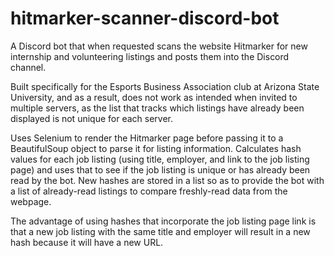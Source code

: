 # hitmarker-scanner-discord-bot
 A Discord bot that when requested scans the website Hitmarker for new internship and volunteering listings and posts them into the Discord channel.
 
 Built specifically for the Esports Business Association club at Arizona State University, and as a result, does not work as intended when invited to multiple servers, as the list that tracks which listings have already been displayed is not unique for each server.
 
 Uses Selenium to render the Hitmarker page before passing it to a BeautifulSoup object to parse it for listing information.
 Calculates hash values for each job listing (using title, employer, and link to the job listing page) and uses that to see if the job listing is unique or has already been read by the bot. New hashes are stored in a list so as to provide the bot with a list of already-read listings to compare freshly-read data from the webpage.
 
 The advantage of using hashes that incorporate the job listing page link is that a new job listing with the same title and employer will result in a new hash because it will have a new URL.
